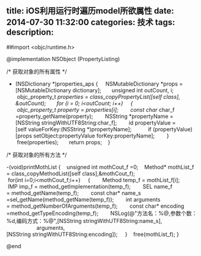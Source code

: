 title: iOS利用运行时遍历model所欲属性
date: 2014-07-30 11:32:00
categories: 技术
tags: 
description:
---
##import <objc/runtime.h>

@implementation NSObject (PropertyListing)   

/* 获取对象的所有属性 */
- (NSDictionary *)properties_aps
{
    NSMutableDictionary *props = [NSMutableDictionary dictionary];   
   unsigned int outCount, i;   
   objc_property_t *properties = class_copyPropertyList([self class], &outCount);   
   for (i = 0; i<outCount; i++)
    {
       objc_property_t property = properties[i];
       const char* char_f =property_getName(property);
       NSString *propertyName = [NSString stringWithUTF8String:char_f];
       id propertyValue = [self valueForKey:(NSString *)propertyName];   
       if (propertyValue) [props setObject:propertyValue forKey:propertyName];   
    }   
   free(properties);   
   return props;   
}   

/* 获取对象的所有方法 */

-(void)printMothList
{
   unsigned int mothCout_f =0;
   Method* mothList_f = class_copyMethodList([self class],&mothCout_f);
   for(int i=0;i<mothCout_f;i++)
    {
       Method temp_f = mothList_f[i];
       IMP imp_f = method_getImplementation(temp_f);
       SEL name_f = method_getName(temp_f);
       const char* name_s =sel_getName(method_getName(temp_f));
       int arguments = method_getNumberOfArguments(temp_f);
       const char* encoding =method_getTypeEncoding(temp_f);
       NSLog(@"方法名：%@,参数个数：%d,编码方式：%@",[NSString stringWithUTF8String:name_s],
                                            arguments,
                            [NSString stringWithUTF8String:encoding]);
    }
   free(mothList_f);
}


@end 

